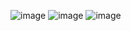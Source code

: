 ![image](https://github.com/user-attachments/assets/7ba20c69-bbe0-42fd-8f38-498333814c87)
![image](https://github.com/user-attachments/assets/bd74928d-4837-4e87-bac2-089c94d13618)
![image](https://github.com/user-attachments/assets/dfe178d8-3885-4229-a26c-384aede78791)

